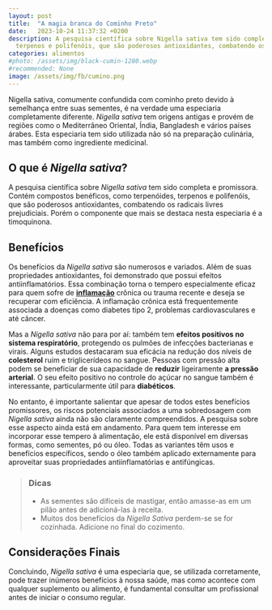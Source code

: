 ```yaml
---
layout: post
title:  "A magia branca do Cominho Preto"
date:   2023-10-24 11:37:32 +0200
description: A pesquisa científica sobre Nigella sativa tem sido completa e promissora. Contém compostos benéficos, como terpenóides,
  terpenos e polifenóis, que são poderosos antioxidantes, combatendo os radicais livres prejudiciais.
categories: alimentos
#photo: /assets/img/black-cumin-1280.webp
#recommended: None
image: /assets/img/fb/cumino.png
---
```


Nigella sativa, comumente confundida com cominho preto devido à semelhança entre suas sementes, é na verdade uma 
especiaria completamente diferente.
_Nigella sativa_ tem origens antigas e provém de regiões como o Mediterrâneo Oriental, Índia, Bangladesh e vários 
países árabes. Esta especiaria tem sido utilizada não só na preparação culinária, mas também como ingrediente medicinal.

## O que é _Nigella sativa_?
A pesquisa científica sobre _Nigella sativa_ tem sido completa e promissora. Contém compostos benéficos, como terpenóides, 
terpenos e polifenóis, que são poderosos antioxidantes, combatendo os radicais livres prejudiciais. 
Porém o componente que mais se destaca nesta especiaria é a timoquinona.

## Benefícios
Os benefícios da _Nigella sativa_ são numerosos e variados. Além de suas propriedades antioxidantes, foi demonstrado que 
possui efeitos antiinflamatórios. Essa combinação torna o tempero especialmente eficaz para quem sofre de **[inflamação](http://localhost:4000/general/2023/08/31/oxida%C3%A7%C3%A3o-e-Inflama%C3%A7%C3%A3o.html)** 
crônica ou trauma recente e deseja se recuperar com eficiência. A inflamação crônica está frequentemente associada a
doenças como diabetes tipo 2, problemas cardiovasculares e até câncer. 

Mas a _Nigella sativa_ não para por aí: também tem  **efeitos positivos no sistema respiratório**, protegendo os pulmões de 
infecções bacterianas e virais.
Alguns estudos destacaram sua eficácia na redução dos níveis de **colesterol** ruim e triglicerídeos no sangue. 
Pessoas com pressão alta podem se beneficiar de sua capacidade de **reduzir** ligeiramente **a pressão arterial**. 
O seu efeito positivo no controle do açúcar no sangue também é interessante, particularmente útil para **diabéticos**.

No entanto, é importante salientar que apesar de todos estes benefícios promissores, os riscos potenciais associados a 
uma sobredosagem com _Nigella sativa_ ainda não são claramente compreendidos. A pesquisa sobre esse aspecto ainda está em andamento.
Para quem tem interesse em incorporar esse tempero à alimentação, ele está disponível em diversas formas, como sementes, pó ou óleo. 
Todas as variantes têm usos e benefícios específicos, sendo o óleo também aplicado externamente para aproveitar suas 
propriedades antiinflamatórias e antifúngicas.


> ### <span class="ion-android-bulb"></span> Dicas
>
> -  As sementes são difíceis de mastigar, então amasse-as em um pilão antes de adicioná-las à receita.
> -  Muitos dos benefícios da _Nigella Sativa_ perdem-se se for cozinhada. Adicione no final do cozimento.

## Considerações Finais
Concluindo, _Nigella sativa_ é uma especiaria que, se utilizada corretamente, pode trazer inúmeros benefícios à nossa saúde, 
mas como acontece com qualquer suplemento ou alimento, é fundamental consultar um profissional antes de iniciar o consumo regular.


